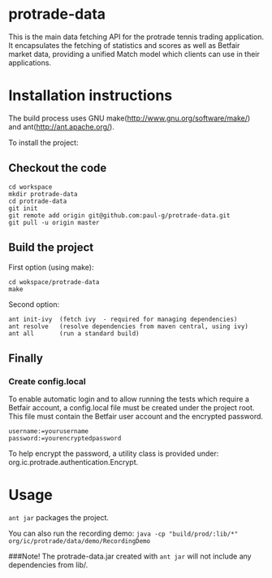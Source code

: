 protrade-data
=========

This is the main data fetching API for the protrade tennis trading application. It encapsulates the fetching of statistics and scores as well as Betfair market data, providing a unified Match model which clients can use in their applications.

# Installation instructions

The build process uses GNU make(http://www.gnu.org/software/make/) and ant(http://ant.apache.org/).

To install the project:

## Checkout the code

```
cd workspace
mkdir protrade-data
cd protrade-data
git init
git remote add origin git@github.com:paul-g/protrade-data.git
git pull -u origin master
```

## Build the project

First option (using make):

```
cd wokspace/protrade-data
make
```

Second option:

```
ant init-ivy  (fetch ivy  - required for managing dependencies)
ant resolve   (resolve dependencies from maven central, using ivy)
ant all       (run a standard build)
```

## Finally

### Create config.local

To enable automatic login and to allow running the tests which require a Betfair account, a config.local file must be created under the project root. This file must contain the Betfair user account and the encrypted password.

```
username:=yourusername
password:=yourencryptedpassword
```

To help encrypt the password, a utility class is provided under:  org.ic.protrade.authentication.Encrypt.

# Usage

`ant jar` packages the project.

You can also run the recording demo: `java -cp "build/prod/:lib/*" org/ic/protrade/data/demo/RecordingDemo`

###Note!
The protrade-data.jar created with `ant jar` will not include any dependencies from lib/.
